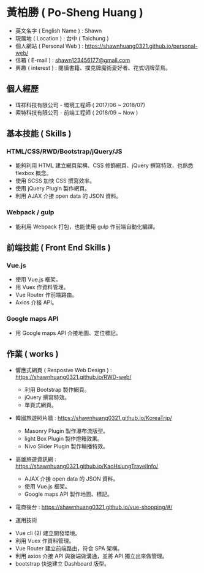 # 黃柏勝 ( Po-Sheng Huang )
* 英文名字 ( English Name ) : Shawn
* 現居地 ( Location ) : 台中 ( Taichung )
* 個人網站 ( Personal Web ) : https://shawnhuang0321.github.io/personal-web/
* 信箱 ( E-mail ) : shawn123456177@gmail.com
* 興趣 ( interest ) : 閱讀書籍、撲克牌魔術愛好者、花式切牌菜鳥。

## 個人經歷
* 瑋祥科技有限公司 - 環境工程師 ( 2017/06 ~ 2018/07)
* 索特科技有限公司 - 前端工程師 ( 2018/09 ~ Now )

## 基本技能 ( Skills )
### HTML/CSS/RWD/Bootstrap/jQuery/JS
* 能夠利用 HTML 建立網頁架構、CSS 修飾網頁、jQuery 撰寫特效，也熟悉 flexbox 概念。
* 使用 SCSS 加快 CSS 撰寫效率。
* 使用 jQuery Plugin 製作網頁。
* 利用 AJAX 介接 open data 的 JSON 資料。

### Webpack / gulp
* 能利用 Webpack 打包，也能使用 gulp 作前端自動化編譯。

## 前端技能 ( Front End Skills )
### Vue.js
* 使用 Vue.js 框架。
* 用 Vuex 作資料管理。
* Vue Router 作前端路由。
* Axios 介接 API。

### Google maps API
* 用 Google maps API 介接地圖、定位標記。

## 作業 ( works )
* 響應式網頁 ( Resposive Web Design ) : https://shawnhuang0321.github.io/RWD-web/

  * 利用 Bootstrap 製作網頁。
  * jQuery 撰寫特效。
  * 單頁式網頁。

* 韓國旅遊照片牆 : https://shawnhuang0321.github.io/KoreaTrip/

  * Masonry Plugin 製作瀑布流版型。 
  * light Box Plugin 製作燈箱效果。 
  * Nivo Slider Plugin 製作輪播特效。
  
* 高雄旅遊資訊網 : https://shawnhuang0321.github.io/KaoHsiungTravelInfo/

  * AJAX 介接 open data 的 JSON 資料。
  * 使用 Vue.js 框架。
  * Google maps API 製作地圖、標記。

* 電商後台 : https://shawnhuang0321.github.io/vue-shopping/#/

 * 運用技術
 + Vue cli (2) 建立開發環境。
 + 利用 Vuex 作資料管理。
 + Vue Router 建立前端路由，符合 SPA 架構。
 + 利用 axios 介接 API 與後端做溝通，並將 API 獨立出來做管理。
 + bootstrap 快速建立 Dashboard 版型。
